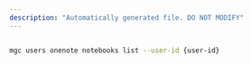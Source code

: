 ```yaml
---
description: "Automatically generated file. DO NOT MODIFY"
---
```


```bash

mgc users onenote notebooks list --user-id {user-id}

```